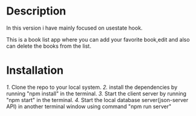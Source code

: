 # Description
In this version i have mainly focused on usestate hook.

This is a book list app where you can add your favorite book,edit and also can delete the books from the list.

# Installation

*1.* Clone the repo to your local system.
*2.* install the dependencies by running "npm install" in the terminal.
*3.* Start the client server by running "npm start" in the terminal.
*4.* Start the local database server(json-server API) in another terminal window using command "npm run server"


